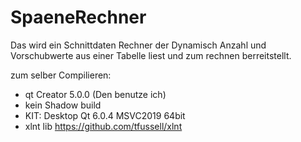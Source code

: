 # SpaeneRechner

Das wird ein Schnittdaten Rechner der Dynamisch Anzahl und Vorschubwerte aus einer Tabelle liest und zum rechnen berreitstellt.

zum selber Compilieren:
  - qt Creator 5.0.0 (Den benutze ich)
  - kein Shadow build
  - KIT: Desktop Qt 6.0.4 MSVC2019 64bit
  - xlnt lib https://github.com/tfussell/xlnt
